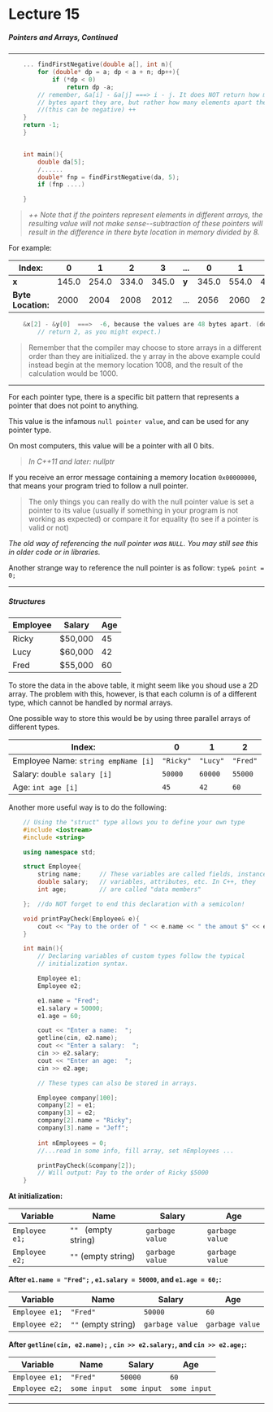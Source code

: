 <h1>Lecture 15</h1>
<h5>Pointers and Arrays, Continued</h5>

---


``` c++
    ... findFirstNegative(double a[], int n){
        for (double* dp = a; dp < a + n; dp++){
            if (*dp < 0)
                return dp -a;
        // remember, &a[i] - &a[j] ===> i - j. It does NOT return how many
        // bytes apart they are, but rather how many elements apart they are. 
        //(this can be negative) ++
    }
    return -1;
    }


    int main(){
        double da[5];
        /......
        double* fnp = findFirstNegative(da, 5);
        if (fnp ....)

    }

```


>_++ Note that if the pointers represent elements in different arrays, the resulting value will not make sense--subtraction of these pointers will result in the difference in there byte location in memory divided by 8._

For example:

Index: | 0 | 1 | 2 | 3 | ... | 0 | 1 | 2 
---|---|---|---|---|---|---|---|---
**x** | 145.0 | 254.0 | 334.0 |345.0 | **y** | 345.0 | 554.0 | 435.0
**Byte Location:** | 2000 | 2004 | 2008 | 2012 | ... |2056 |2060 | 2064 

``` c++
    &x[2] - &y[0]  ===>  -6, because the values are 48 bytes apart. (does NOT 
        // return 2, as you might expect.)
```



>Remember that the compiler may choose to store arrays in a different order than they are initialized. the y array in the above example could instead begin at the memory location 1008, and the result of the calculation would be 1000.



---

For each pointer type, there is a specific bit pattern that represents a pointer that does not point to anything.

This value is the infamous `null pointer value`, and can be used for any pointer type.

On most computers, this value will be a pointer with all 0 bits.


> *In C++11 and later:  nullptr*

If you receive an error message containing a memory location `0x00000000`, that means your program tried to follow a null pointer.

>The only things you can really do with the null pointer value is set a pointer to its value (usually if something in your program is not working as expected) or compare it for equality (to see if a pointer is valid or not)

*The old way of referencing the null pointer was `NULL`. You may still see this in older code or in libraries.*


Another strange way to reference the null pointer is as follow: `type& point = 0;` 





---





<h5>Structures</h5>

Employee | Salary | Age
--- | --- | ---
Ricky | $50,000 | 45 
Lucy | $60,000 | 42
Fred | $55,000 | 60




To store the data in the above table, it might seem like you shoud use a 2D array. The problem with this, however, is that each column is of a different type, which cannot be handled by normal arrays.

One possible way to store this would be by using three parallel arrays of different types.

Index: | 0 | 1 | 2  
---|---|---|---
Employee Name: `string empName [i]` | `"Ricky"` | `"Lucy"` | `"Fred"` 
Salary: `double salary [i]` | `50000` | `60000` | `55000`
Age: `int age [i]` | `45` | `42` | `60`





Another more useful way is to do the following:

```c++
    // Using the "struct" type allows you to define your own type
    #include <iostream>
    #include <string>

    using namespace std;

    struct Employee{ 
        string name;     // These variables are called fields, instance 
        double salary;   // variables, attributes, etc. In C++, they 
        int age;         // are called "data members"

    };  //do NOT forget to end this declaration with a semicolon!

    void printPayCheck(Employee& e){
        cout << "Pay to the order of " << e.name << " the amout $" << e.salary/12 << endl;
    }

    int main(){
        // Declaring variables of custom types follow the typical 
        // initialization syntax.

        Employee e1;
        Employee e2;

        e1.name = "Fred";
        e1.salary = 50000;
        e1.age = 60;

        cout << "Enter a name:  ";
        getline(cin, e2.name);
        cout << "Enter a salary:  ";
        cin >> e2.salary;
        cout << "Enter an age:  ";
        cin >> e2.age;

        // These types can also be stored in arrays.

        Employee company[100];
        company[2] = e1;
        company[3] = e2;
        company[2].name = "Ricky";
        company[3].name = "Jeff";
    
        int nEmployees = 0;
        //...read in some info, fill array, set nEmployees ...

        printPayCheck(&company[2]);
        // Will output: Pay to the order of Ricky $5000
    }

```





**At initialization:**

Variable | Name | Salary | Age  
---|---|---|---
`Employee e1;` | `"" ` (empty string) | `garbage value` | `garbage value`
`Employee e2;` | `""` (empty string) | `garbage value` | `garbage value`



**After `e1.name = "Fred";` , `e1.salary = 50000`, and `e1.age = 60;`:**

Variable | Name | Salary | Age  
---|---|---|---
`Employee e1;` | `"Fred" `  | `50000` | `60`
`Employee e2;` | `""` (empty string) | `garbage value` | `garbage value`



**After `getline(cin, e2.name);` , `cin >> e2.salary;`, and `cin >> e2.age;`:**

Variable | Name | Salary | Age  
---|---|---|---
`Employee e1;` | `"Fred" `  | `50000` | `60`
`Employee e2;` | `some input` | `some input` | `some input`



---




